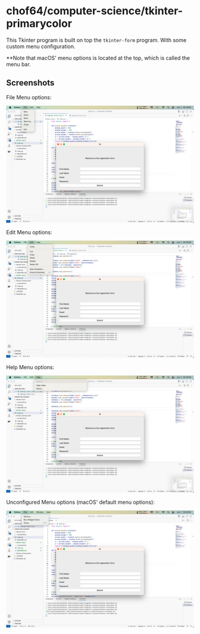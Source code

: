 # chof64/computer-science/tkinter-primarycolor

This Tkinter program is built on top the `tkinter-form` program. With some custom menu configuration.

**Note that macOS' menu options is located at the top, which is called the menu bar.

## Screenshots

File Menu options:

![File Menu](/tkinter-menu/screenshots/menufile.png)

Edit Menu options:

![Help Menu](/tkinter-menu/screenshots/menuedit.png)

Help Menu options:

![Help Menu](/tkinter-menu/screenshots/menuhelp.png)

Unconfigured Menu options (macOS' default menu options):

![Unconfigured Menu](/tkinter-menu/screenshots/menuunconfigured.png)
